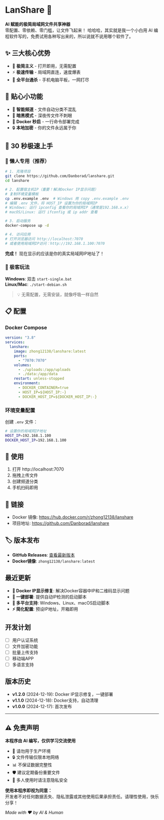 # LanShare 🚀

**AI 赋能的极简局域网文件共享神器**  
零配置、零依赖、零门槛，让文件飞起来！
哈哈哈，其实就是我一个小白用 AI 编程软件写的，免费试用各种写出来的，所以说就不说用哪个软件了。

## ✨ 三大核心优势

- 🎯 **极简主义** - 打开即用，无需配置
- ⚡ **极速传输** - 局域网直连，速度爆表
- 📱 **全平台通杀** - 手机电脑平板，一网打尽

## 🎨 贴心小功能

- 📂 **智能频道** - 文件自动分类不混乱
- 🌙 **暗黑模式** - 深夜传文件不刺眼
- 🐳 **Docker 秒启** - 一行命令部署完成
- 🔒 **本地加密** - 你的文件永远属于你

## 🚀 30 秒极速上手

### 🐳 懒人专用（推荐）

```bash
# 1. 克隆项目
git clone https://github.com/Danborad/lanshare.git
cd lanshare

# 2. 配置宿主机IP（重要！解决Docker IP显示问题）
# 复制环境变量模板
cp .env.example .env  # Windows 用 copy .env.example .env
# 编辑 .env 文件，将 HOST_IP 设置为你的局域网IP
# Windows: 运行 ipconfig 查看你的局域网IP（通常是192.168.x.x）
# macOS/Linux: 运行 ifconfig 或 ip addr 查看

# 3. 启动服务
docker-compose up -d

# 4. 访问应用
# 打开浏览器访问 http://localhost:7070
# 或者使用局域网IP访问：http://192.168.1.100:7070
```

**完成！** 现在显示的应该是你的真实局域网IP地址了！

### 🔧 极客玩法

**Windows**: 双击 `start-single.bat`  
**Linux/Mac**: `./start-debian.sh`

> 💡 无需配置，无需安装，就像呼吸一样自然

## 📋 配置

### Docker Compose

```yaml
version: "3.8"
services:
  lanshare:
    image: zhong12138/lanshare:latest
    ports:
      - "7070:7070"
    volumes:
      - ./uploads:/app/uploads
      - ./data:/app/data
    restart: unless-stopped
    environment:
      - DOCKER_CONTAINER=true
      - HOST_IP=${HOST_IP:-}
      - DOCKER_HOST_IP=${DOCKER_HOST_IP:-}
```

### 环境变量配置
创建 `.env` 文件：
```bash
# 设置你的局域网IP地址
HOST_IP=192.168.1.100
DOCKER_HOST_IP=192.168.1.100
```

## 📱 使用

1. 打开 http://localhost:7070
2. 拖拽上传文件
3. 创建频道分类
4. 手机扫码即用

## 🔗 链接

- Docker 镜像: https://hub.docker.com/r/zhong12138/lanshare
- 项目地址: https://github.com/Danborad/lanshare

## 🏷️ 版本发布

- **GitHub Releases**: [查看最新版本](https://github.com/Danborad/lanshare/releases)
- **Docker镜像**: `zhong12138/lanshare:latest`

## 最近更新

- **🐛 Docker IP显示修复**: 解决Docker容器中IP和二维码显示问题
- **🚀 一键部署**: 提供自动IP检测的启动脚本
- **📱 多平台支持**: Windows、Linux、macOS启动脚本
- **⚡ 简化配置**: 预设IP地址，开箱即用

## 开发计划

- [ ] 用户认证系统
- [ ] 文件加密功能
- [ ] 批量上传支持
- [ ] 移动端APP
- [ ] 多语言支持

## 版本历史

- **v1.2.0** (2024-12-19): Docker IP显示修复，一键部署
- **v1.1.0** (2024-12-18): Docker支持，自动清理
- **v1.0.0** (2024-12-17): 首次发布

---

## ⚠️ 免责声明

**本程序由 AI 编写，仅供学习交流使用**

- 🚫 请勿用于生产环境
- 🔒 文件传输仅限本地网络
- 📊 不保证数据完整性
- 🛡️ 建议定期备份重要文件
- 👥 多人使用时请注意隐私安全

**使用本程序即视为同意：**  
开发者不对任何数据丢失、隐私泄露或其他使用后果承担责任。请理性使用，快乐分享！

_Made with ❤️ by AI & Human_

